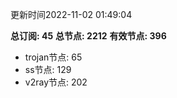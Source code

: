 更新时间2022-11-02 01:49:04

**总订阅: 45**
**总节点: 2212**
**有效节点: 396**
- trojan节点: 65
- ss节点: 129
- v2ray节点: 202
